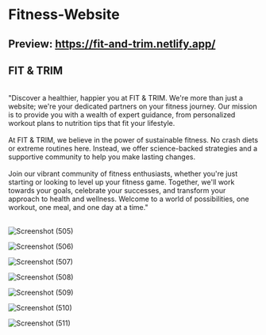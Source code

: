 # Fitness-Website  
## Preview: https://fit-and-trim.netlify.app/
## FIT & TRIM
</br>
"Discover a healthier, happier you at FIT & TRIM. We're more than just a website; we're your dedicated partners on your fitness journey. Our mission is to provide you with a wealth of expert guidance, from personalized workout plans to nutrition tips that fit your lifestyle. 
<br>
<br>
At FIT & TRIM, we believe in the power of sustainable fitness. No crash diets or extreme routines here. Instead, we offer science-backed strategies and a supportive community to help you make lasting changes. 
<br>
<br>
Join our vibrant community of fitness enthusiasts, whether you're just starting or looking to level up your fitness game. Together, we'll work towards your goals, celebrate your successes, and transform your approach to health and wellness. Welcome to a world of possibilities, one workout, one meal, and one day at a time."
<br>
<br>

![Screenshot (505)](https://github.com/YannKamche/Fitness-Website/assets/122357201/b1a554c8-f2d5-45fa-8000-7f24ffd4a66b)

![Screenshot (506)](https://github.com/YannKamche/Fitness-Website/assets/122357201/d779b60d-51e0-4422-9e65-db4a5e508529)

![Screenshot (507)](https://github.com/YannKamche/Fitness-Website/assets/122357201/718eeae8-a758-4264-a2ea-30aa9158e1a8)

![Screenshot (508)](https://github.com/YannKamche/Fitness-Website/assets/122357201/b97707bc-9b3e-4def-a05c-ae5d19da1927)

![Screenshot (509)](https://github.com/YannKamche/Fitness-Website/assets/122357201/80e06c9d-acd3-422a-ad71-d3edb23ec237)

![Screenshot (510)](https://github.com/YannKamche/Fitness-Website/assets/122357201/4661083f-02a0-4d25-929e-5a9665f85a77)

![Screenshot (511)](https://github.com/YannKamche/Fitness-Website/assets/122357201/3441173e-0eb5-4187-938d-ac4506320800)


